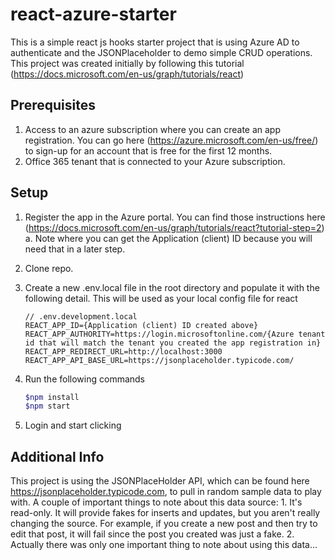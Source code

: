# react-azure-starter

This is a simple react js hooks starter project that is using Azure AD to authenticate and the JSONPlaceholder to demo simple CRUD operations.  This project was created initially by following this tutorial (https://docs.microsoft.com/en-us/graph/tutorials/react)

## Prerequisites

1. Access to an azure subscription where you can create an app registration.  You can go here (https://azure.microsoft.com/en-us/free/) to sign-up for an account that is free for the first 12 months.
2. Office 365 tenant that is connected to your Azure subscription.

## Setup

1. Register the app in the Azure portal. You can find those instructions here (https://docs.microsoft.com/en-us/graph/tutorials/react?tutorial-step=2)
    a. Note where you can get the Application (client) ID because you will need that in a later step.
2. Clone repo.
3. Create a new .env.local file in the root directory and populate it with the following detail.  This will be used as your local config file for react

    ```text
    // .env.development.local
    REACT_APP_ID={Application (client) ID created above}
    REACT_APP_AUTHORITY=https://login.microsoftonline.com/{Azure tenant id that will match the tenant you created the app registration in}
    REACT_APP_REDIRECT_URL=http://localhost:3000
    REACT_APP_API_BASE_URL=https://jsonplaceholder.typicode.com/

    ```

4. Run the following commands

    ```bash
    $npm install
    $npm start
    ```

5. Login and start clicking

## Additional Info

This project is using the JSONPlaceHolder API, which can be found here https://jsonplaceholder.typicode.com, to pull in random sample data to play with.  A couple of important things to note about this data source:
    1. It's read-only.  It will provide fakes for inserts and updates, but you aren't really changing the source.  For example, if you create a new post and then try to edit that post, it will fail since the post you created was just a fake.
    2. Actually there was only one important thing to note about using this data...